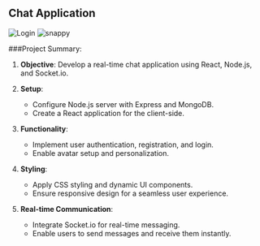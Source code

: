 ## Chat Application
![Login](https://github.com/NehalSurti/Chat-App-MERN/assets/127222956/bf33e43a-3a80-4a33-828f-81bc3fdf201b)
![snappy](https://github.com/NehalSurti/Chat-App-MERN/assets/127222956/6d71635f-7f4e-4c93-b613-8eb02258a57f)

###Project Summary:

1. **Objective**: Develop a real-time chat application using React, Node.js, and Socket.io.
   
2. **Setup**:
   - Configure Node.js server with Express and MongoDB.
   - Create a React application for the client-side.

3. **Functionality**:
   - Implement user authentication, registration, and login.
   - Enable avatar setup and personalization.

4. **Styling**:
   - Apply CSS styling and dynamic UI components.
   - Ensure responsive design for a seamless user experience.

5. **Real-time Communication**:
   - Integrate Socket.io for real-time messaging.
   - Enable users to send messages and receive them instantly.
